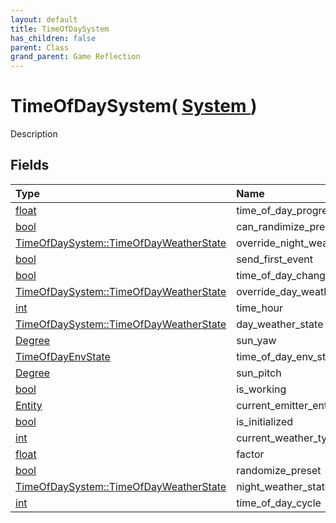 ```yaml
---
layout: default
title: TimeOfDaySystem
has_children: false
parent: Class
grand_parent: Game Reflection
---
```

# TimeOfDaySystem( [ System ](/docs/game-reflection/classes/system) )
Description 

## Fields

| Type | Name |
|:-------------|:--------------|
| [float](/docs/game-reflection/components/float) | time_of_day_progress |
| [bool](/docs/game-reflection/components/bool) | can_randimize_preset |
| [TimeOfDaySystem::TimeOfDayWeatherState](/docs/game-reflection/classes/time_of_day_system-_time_of_day_weather_state) | override_night_weather_state |
| [bool](/docs/game-reflection/components/bool) | send_first_event |
| [bool](/docs/game-reflection/components/bool) | time_of_day_changed |
| [TimeOfDaySystem::TimeOfDayWeatherState](/docs/game-reflection/classes/time_of_day_system-_time_of_day_weather_state) | override_day_weather_state |
| [int](/docs/game-reflection/enums/int) | time_hour |
| [TimeOfDaySystem::TimeOfDayWeatherState](/docs/game-reflection/classes/time_of_day_system-_time_of_day_weather_state) | day_weather_state |
| [Degree](/docs/game-reflection/classes/degree) | sun_yaw |
| [TimeOfDayEnvState](/docs/game-reflection/classes/time_of_day_env_state) | time_of_day_env_state |
| [Degree](/docs/game-reflection/classes/degree) | sun_pitch |
| [bool](/docs/game-reflection/components/bool) | is_working |
| [Entity](/docs/game-reflection/classes/entity) | current_emitter_ent |
| [bool](/docs/game-reflection/components/bool) | is_initialized |
| [int](/docs/game-reflection/enums/int) | current_weather_type |
| [float](/docs/game-reflection/components/float) | factor |
| [bool](/docs/game-reflection/components/bool) | randomize_preset |
| [TimeOfDaySystem::TimeOfDayWeatherState](/docs/game-reflection/classes/time_of_day_system-_time_of_day_weather_state) | night_weather_state |
| [int](/docs/game-reflection/enums/int) | time_of_day_cycle |

